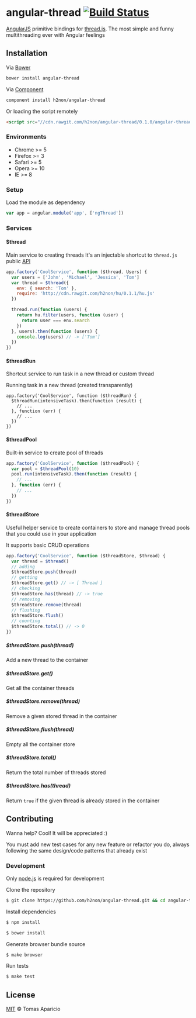 # angular-thread [![Build Status](https://api.travis-ci.org/h2non/angular-thread.svg?branch=master)][travis]

[AngularJS](http://angularjs.org) primitive bindings for [thread.js](https://github.com/h2non/thread.js).
The most simple and funny multithreading ever with Angular feelings

## Installation

Via [Bower](http://bower.io)
```bash
bower install angular-thread
```
Via [Component](http://component.io/)
```bash
component install h2non/angular-thread
```

Or loading the script remotely
```html
<script src="//cdn.rawgit.com/h2non/angular-thread/0.1.0/angular-thread.js"></script>
```

### Environments

- Chrome >= 5
- Firefox >= 3
- Safari >= 5
- Opera >= 10
- IE >= 8

### Setup

Load the module as dependency
```js
var app = angular.module('app', ['ngThread'])
```

### Services

#### $thread

Main service to creating threads
It's an injectable shortcut to `thread.js` public [API](https://github.com/h2non/thread.js#api)

```js
app.factory('CoolService', function ($thread, Users) {
  var users = ['John', 'Michael', 'Jessica', 'Tom']
  var thread = $thread({
    env: { search: 'Tom' },
    require: 'http://cdn.rawgit.com/h2non/hu/0.1.1/hu.js'
  })

  thread.run(function (users) {
    return hu.filter(users, function (user) {
      return user === env.search
    })
  }, users).then(function (users) {
    console.log(users) // -> ['Tom']
  })
})
```

#### $threadRun

Shortcut service to run task in a new thread or custom thread

Running task in a new thread (created transparently)
```
app.factory('CoolService', function ($threadRun) {
  $threadRun(intensiveTask).then(function (result) {
    // ...
  }, function (err) {
    // ...
  })
})
```

#### $threadPool

Built-in service to create pool of threads

```js
app.factory('CoolService', function ($threadPool) {
  var pool = $threadPool(10)
  pool.run(intensiveTask).then(function (result) {
    // ...
  }, function (err) {
    // ...
  })
})
```

#### $threadStore

Useful helper service to create containers to store and manage thread pools
that you could use in your application

It supports basic CRUD operations

```js
app.factory('CoolService', function ($threadStore, $thread) {
  var thread = $thread()
  // adding
  $threadStore.push(thread)
  // getting
  $threadStore.get() // -> [ Thread ]
  // checking
  $threadStore.has(thread) // -> true
  // removing
  $threadStore.remove(thread)
  // flushing
  $threadStore.flush()
  // counting
  $threadStore.total() // -> 0
})
```

##### $threadStore.push(thread)

Add a new thread to the container

##### $threadStore.get()

Get all the container threads

##### $threadStore.remove(thread)

Remove a given stored thread in the container

##### $threadStore.flush(thread)

Empty all the container store

##### $threadStore.total()

Return the total number of threads stored

##### $threadStore.has(thread)

Return `true` if the given thread is already stored in the container

## Contributing

Wanna help? Cool! It will be appreciated :)

You must add new test cases for any new feature or refactor you do,
always following the same design/code patterns that already exist

### Development

Only [node.js](http://nodejs.org) is required for development

Clone the repository
```bash
$ git clone https://github.com/h2non/angular-thread.git && cd angular-thread
```

Install dependencies
```bash
$ npm install
```
```bash
$ bower install
```

Generate browser bundle source
```bash
$ make browser
```

Run tests
```bash
$ make test
```

## License

[MIT](http://opensource.org/licenses/MIT) © Tomas Aparicio

[travis]: http://travis-ci.org/h2non/angular-thread
